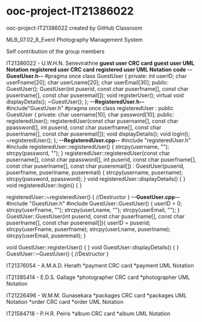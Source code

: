 # ooc-project-IT21386022

ooc-project-IT21386022 created by GitHub Classroom

MLB_07.02_8_Event Photography Management System

Self contribution of the group members

IT21386022 - U.W.H.N. Senevirathne
**guest user CRC card**
**guest user UML Notation**
**registered user CRC card**
**registered user UML Notation**
**code**
**--GuestUser.h--**
#pragma once
class GuestUser
{
private:
	int userID;
	char userFname[20];
	char userLname[20];
	char userEmail[30];
public:
	GuestUser();
	GuestUser(int puserid, const char puserfname[], const char puserlname[], const char puseremail[]);
	void registerUser();
	virtual void displayDetails();
	~GuestUser();
};
**--RegisteredUser.h--**
#include"GuestUser.h"
#pragma once
class registeredUser : public GuestUser
{
	private:
		char username[10];
		char password[10];
	public:
		registeredUser();
		registeredUser(const char pusername[], const char ppassword[], int puserid, const char puserfname[], const char puserlname[], const char puseremail[]);
		void displayDetails();
		void login();
		~registeredUser();
};
**--RegisteredUser.cpp--**
#include "registeredUser.h"
#include <cstring>
registeredUser::registeredUser()
{
	strcpy(username, "");
	strcpy(password, "");
}
registeredUser::registeredUser(const char pusername[], const char ppassword[], int puserid, const char puserfname[], const char puserlname[], const char puseremail[]) : GuestUser(puserid, puserfname, puserlname, puseremail)
{
	strcpy(username, pusername);
	strcpy(password, ppassword);
}
void registeredUser::displayDetails()
{
}
void registeredUser::login()
{
}

registeredUser::~registeredUser()
{
	//Destructor
}
**--GuestUser.cpp--**
#include "GuestUser.h"
#include <cstring>
GuestUser::GuestUser()
{
	userID = 0;
	strcpy(userFname, "");
	strcpy(userLname, "");
	strcpy(userEmail, "");
}
GuestUser::GuestUser(int puserid, const char puserfname[], const char puserlname[], const char puseremail[]){
	userID = puserid;
	strcpy(userFname, puserfname);
	strcpy(userLname, puserlname);
	strcpy(userEmail, puseremail);
}

void GuestUser::registerUser()
{
}
void GuestUser::displayDetails()
{
}
GuestUser::~GuestUser()
{
	//Destructor
}

IT21376054 - A.M.A.D. Herath
*payment CRC card
*payment UML Notation

IT21385414 - E.D.S. Gallage
*photographer CRC card
*photographer UML Notation

IT21226496 - W.M.M. Gunasekara
*packages CRC card
*packages UML Notation
*order CRC card
*order UML Notation


IT21584718 - P.H.R. Peiris
*album CRC card
*album UML Notation
